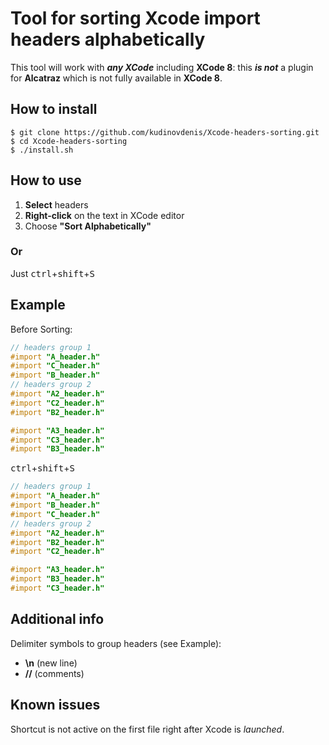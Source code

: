 # Tool for sorting Xcode import headers alphabetically

This tool will work with **_any XCode_** including **XCode 8**:
this **_is not_** a plugin for **Alcatraz** which is not fully available in **XCode 8**. 

## How to install

```shell
$ git clone https://github.com/kudinovdenis/Xcode-headers-sorting.git
$ cd Xcode-headers-sorting
$ ./install.sh
```

## How to use

1. **Select** headers
2. **Right-click** on the text in XCode editor
3. Choose **"Sort Alphabetically"**

### Or

Just <kbd>ctrl</kbd>+<kbd>shift</kbd>+<kbd>S</kbd>

## Example

Before Sorting:

```objective-c
// headers group 1
#import "A_header.h"
#import "C_header.h"
#import "B_header.h"
// headers group 2
#import "A2_header.h"
#import "C2_header.h"
#import "B2_header.h"

#import "A3_header.h"
#import "C3_header.h"
#import "B3_header.h"
```
<kbd>ctrl</kbd>+<kbd>shift</kbd>+<kbd>S</kbd>
```objective-c
// headers group 1
#import "A_header.h"
#import "B_header.h"
#import "C_header.h"
// headers group 2
#import "A2_header.h"
#import "B2_header.h"
#import "C2_header.h"

#import "A3_header.h"
#import "B3_header.h"
#import "C3_header.h"
```

## Additional info

Delimiter symbols to group headers (see Example): 

- **\n** (new line)
- **//** (comments)

## Known issues

Shortcut is not active on the first file right after Xcode is _launched_.
